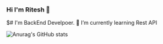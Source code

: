 ### Hi I'm Ritesh 👋
$# I'm BackEnd Develpoer.
🌱 I’m currently learning Rest API 


![Anurag's GitHub stats](https://github-readme-stats.vercel.app/api?username=Ritesh22p1401b&show_icons=true&theme=dark)
